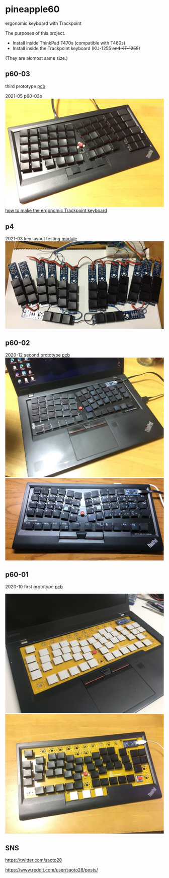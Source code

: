 # pineapple60
ergonomic keyboard with Trackpoint

The purposes of this project.
- Install inside ThinkPad T470s (compatible with T460s)
- Install inside the Trackpoint keyboard (KU-1255 ~~and KT-1255~~)

(They are alomost same size.)

## p60-03
third prototype [pcb](p60-03/README.md)

2021-05 p60-03b 
![on Trackpoint keyboard](p60-03/Trackpoint_keyboard_p60-03b.jpg)
[how to make the ergonomic Trackpoint keyboard](how_to_make_ergonomic_trackpoint_keyboard.md)



## p4
2021-03 key layout testing [module](p4/README.md)
![favorite](p4/p4_20210720.jpg)


## p60-02
2020-12 second prototype [pcb](p60-02/README.md)
![on Thinkpad T470s](p60-02/Thinkpad_T470s.jpg)
![on Trackpoint keyboard](p60-02/Trackpoint_keyboard_p60_2.jpg)

## p60-01
2020-10 first prototype [pcb](p60-01/README.md)

![on Thinkpad T470s](p60-01/Thinkpad_T470s.jpg)
![on Trackpoint keyboard](p60-01/Trackpoint_keyboard.jpg)

## SNS
https://twitter.com/saoto28

https://www.reddit.com/user/saoto28/posts/